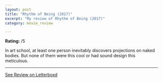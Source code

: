 ```yaml
---
layout: post
title: "Rhythm of Being (2017)"
excerpt: "My review of Rhythm of Being (2017)"
category: movie_review

---
```


**Rating:** /5

In art school, at least one person inevitably discovers projections on naked bodies. But none of them were this cool or had sound design this meticulous.

<hr>

[See Review on Letterboxd](https://boxd.it/6XygSl)
